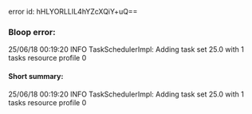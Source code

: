 error id: hHLYORLLIL4hYZcXQiY+uQ==
### Bloop error:

25/06/18 00:19:20 INFO TaskSchedulerImpl: Adding task set 25.0 with 1 tasks resource profile 0
#### Short summary: 

25/06/18 00:19:20 INFO TaskSchedulerImpl: Adding task set 25.0 with 1 tasks resource profile 0